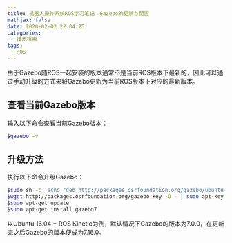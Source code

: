 ```yaml
---
title: 机器人操作系统ROS学习笔记：Gazebo的更新与配置
mathjax: false
date: 2020-02-02 22:04:25
categories:
 - 技术探索
tags:
 - ROS
---
```


由于Gazebo随ROS一起安装的版本通常不是当前ROS版本下最新的，因此可以通过手动升级的方式来将Gazebo更新为当前ROS版本下对应的最新版本。

## 查看当前Gazebo版本

输入以下命令查看当前Gazebo版本：

```bash
$gazebo -v
```

## 升级方法

执行以下命令升级Gazebo：

```bash
$sudo sh -c 'echo "deb http://packages.osrfoundation.org/gazebo/ubuntu-stable `lsb_release -cs` main" > /etc/apt/sources.list.d/gazebo-stable.list'
$wget http://packages.osrfoundation.org/gazebo.key -O - | sudo apt-key add -
$sudo apt-get update
$sudo apt-get install gazebo7
```

以Ubuntu 16.04 + ROS Kinetic为例，默认情况下Gazebo的版本为7.0.0，在更新完之后Gazebo的版本便成为7.16.0。
